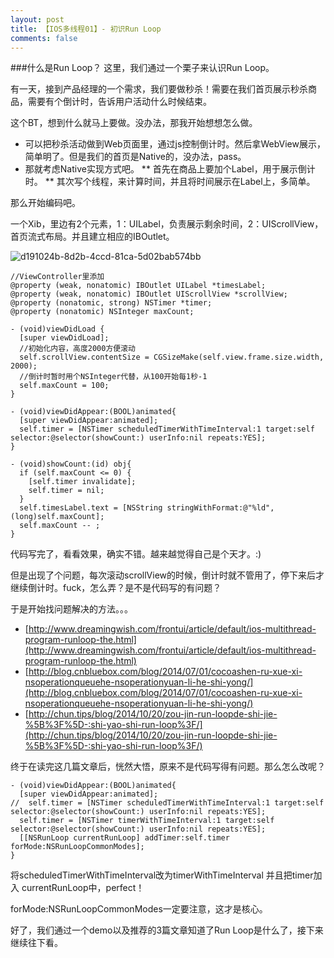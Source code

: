 ```yaml
---
layout: post
title: 【IOS多线程01】- 初识Run Loop
comments: false
---
```


###什么是Run Loop？
这里，我们通过一个栗子来认识Run Loop。

有一天，接到产品经理的一个需求，我们要做秒杀！需要在我们首页展示秒杀商品，需要有个倒计时，告诉用户活动什么时候结束。

这个BT，想到什么就马上要做。没办法，那我开始想想怎么做。

* 可以把秒杀活动做到Web页面里，通过js控制倒计时。然后拿WebView展示，简单明了。但是我们的首页是Native的，没办法，pass。
* 那就考虑Native实现方式吧。
** 首先在商品上要加个Label，用于展示倒计时。
** 其次写个线程，来计算时间，并且将时间展示在Label上，多简单。

那么开始编码吧。

一个Xib，里边有2个元素，1：UILabel，负责展示剩余时间，2：UIScrollView，首页流式布局。并且建立相应的IBOutlet。

![d191024b-8d2b-4ccd-81ca-5d02bab574bb](https://cloud.githubusercontent.com/assets/3062921/7721158/61ed7738-ff07-11e4-89b7-ddb27d891fc6.png)

```
//ViewController里添加
@property (weak, nonatomic) IBOutlet UILabel *timesLabel;
@property (weak, nonatomic) IBOutlet UIScrollView *scrollView;
@property (nonatomic, strong) NSTimer *timer;
@property (nonatomic) NSInteger maxCount;

- (void)viewDidLoad {
  [super viewDidLoad];
  //初始化内容，高度2000方便滚动
  self.scrollView.contentSize = CGSizeMake(self.view.frame.size.width, 2000);
  //倒计时暂时用个NSInteger代替，从100开始每1秒-1
  self.maxCount = 100;
}

- (void)viewDidAppear:(BOOL)animated{
  [super viewDidAppear:animated];
  self.timer = [NSTimer scheduledTimerWithTimeInterval:1 target:self selector:@selector(showCount:) userInfo:nil repeats:YES];
}

- (void)showCount:(id) obj{
  if (self.maxCount <= 0) {
    [self.timer invalidate];
    self.timer = nil;
  }
  self.timesLabel.text = [NSString stringWithFormat:@"%ld", (long)self.maxCount];
  self.maxCount -- ;
}

```

代码写完了，看看效果，确实不错。越来越觉得自己是个天才。:)

但是出现了个问题，每次滚动scrollView的时候，倒计时就不管用了，停下来后才继续倒计时。fuck，怎么弄？是不是代码写的有问题？

于是开始找问题解决的方法。。。

* [http://www.dreamingwish.com/frontui/article/default/ios-multithread-program-runloop-the.html](http://www.dreamingwish.com/frontui/article/default/ios-multithread-program-runloop-the.html)
* [http://blog.cnbluebox.com/blog/2014/07/01/cocoashen-ru-xue-xi-nsoperationqueuehe-nsoperationyuan-li-he-shi-yong/](http://blog.cnbluebox.com/blog/2014/07/01/cocoashen-ru-xue-xi-nsoperationqueuehe-nsoperationyuan-li-he-shi-yong/)
* [http://chun.tips/blog/2014/10/20/zou-jin-run-loopde-shi-jie-%5B%3F%5D-:shi-yao-shi-run-loop%3F/](http://chun.tips/blog/2014/10/20/zou-jin-run-loopde-shi-jie-%5B%3F%5D-:shi-yao-shi-run-loop%3F/)

终于在读完这几篇文章后，恍然大悟，原来不是代码写得有问题。那么怎么改呢？

```
- (void)viewDidAppear:(BOOL)animated{
  [super viewDidAppear:animated];
//  self.timer = [NSTimer scheduledTimerWithTimeInterval:1 target:self selector:@selector(showCount:) userInfo:nil repeats:YES];
  self.timer = [NSTimer timerWithTimeInterval:1 target:self selector:@selector(showCount:) userInfo:nil repeats:YES];
  [[NSRunLoop currentRunLoop] addTimer:self.timer forMode:NSRunLoopCommonModes];
}
```

将scheduledTimerWithTimeInterval改为timerWithTimeInterval 并且把timer加入 currentRunLoop中，perfect！

forMode:NSRunLoopCommonModes一定要注意，这才是核心。

好了，我们通过一个demo以及推荐的3篇文章知道了Run Loop是什么了，接下来继续往下看。